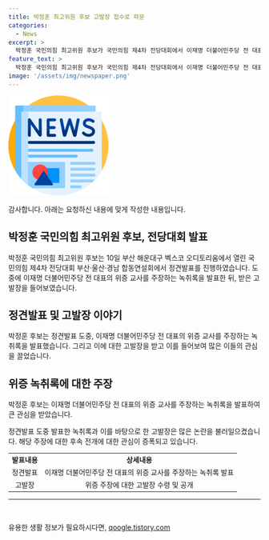 ```yaml
---
title: 박정훈 최고위원 후보 고발장 접수로 파문
categories:
  - News
excerpt: >
  박정훈 국민의힘 최고위원 후보가 국민의힘 제4차 전당대회에서 이재명 더불어민주당 전 대표의 위증 교사를 주장하는 녹취록을 발표한 뒤 고발장을 들어보이고 있다.
feature_text: >
  박정훈 국민의힘 최고위원 후보가 국민의힘 제4차 전당대회에서 이재명 더불어민주당 전 대표의 위증 교사를 주장하는 녹취록을 발표한 뒤 고발장을 들어보이고 있다.
image: '/assets/img/newspaper.png'
---
```


<p><img src="/assets/img/newspaper.png" alt="kimp 속보" /></p>

<p>감사합니다. 아래는 요청하신 내용에 맞게 작성한 내용입니다.</p>

<h2 data-ke-size="size26">박정훈 국민의힘 최고위원 후보, 전당대회 발표</h2>

<p data-ke-size="size16">박정훈 국민의힘 최고위원 후보는 10일 부산 해운대구 벡스코 오디토리움에서 열린 국민의힘 제4차 전당대회 부산·울산·경남 합동연설회에서 정견발표를 진행하였습니다. 도중에 이재명 더불어민주당 전 대표의 위증 교사를 주장하는 녹취록을 발표한 뒤, 받은 고발장을 들어보였습니다.</p>

<h2 data-ke-size="size26">정견발표 및 고발장 이야기</h2>

<p data-ke-size="size16">박정훈 후보는 정견발표 도중, 이재명 더불어민주당 전 대표의 위증 교사를 주장하는 녹취록을 발표했습니다. 그리고 이에 대한 고발장을 받고 이를 들어보여 많은 이들의 관심을 끌었습니다.</p>

<h2 data-ke-size="size26">위증 녹취록에 대한 주장</h2>

<p data-ke-size="size16">박정훈 후보는 이재명 더불어민주당 전 대표의 위증 교사를 주장하는 녹취록을 발표하여 큰 관심을 받았습니다.</p>

<p data-ke-size="size16">정견발표 도중 발표한 녹취록과 이를 바탕으로 한 고발장은 많은 논란을 불러일으켰습니다. 해당 주장에 대한 후속 전개에 대한 관심이 증폭되고 있습니다.</p>

<table>
    <tr>
        <td style="text-align: center; height: 17px;"><b>발표내용</b></td>
        <td style="text-align: center; height: 17px;"><b>상세내용</b></td>
    </tr>
    <tr>
        <td style="text-align: center; height: 17px;">정견발표</td>
        <td style="text-align: center; height: 17px;">이재명 더불어민주당 전 대표의 위증 교사를 주장하는 녹취록 발표</td>
    </tr>
    <tr>
        <td style="text-align: center; height: 17px;">고발장</td>
        <td style="text-align: center; height: 17px;">위증 주장에 대한 고발장 수령 및 공개</td>
    </tr>
</table>

<hr>

<p data-ke-size="size16">&nbsp;</p>
유용한 생활 정보가 필요하시다면, <a href="https://qoogle.tistory.com" rel="dofollow">qoogle.tistory.com</a>


